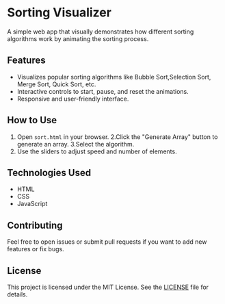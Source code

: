 # Sorting Visualizer

A simple web app that visually demonstrates how different sorting algorithms work by animating the sorting process.

## Features

- Visualizes popular sorting algorithms like Bubble Sort,Selection Sort, Merge Sort, Quick Sort, etc.
- Interactive controls to start, pause, and reset the animations.
- Responsive and user-friendly interface.

## How to Use

1. Open `sort.html` in your browser.
2.Click the "Generate Array" button to generate an array.
3.Select the algorithm. 
4. Use the sliders to adjust speed and number of elements.

## Technologies Used

- HTML
- CSS
- JavaScript

## Contributing

Feel free to open issues or submit pull requests if you want to add new features or fix bugs.

## License

This project is licensed under the MIT License. See the [LICENSE](LICENSE) file for details.

